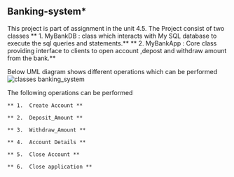  ## Banking-system*

 This project is part of assignment in the unit 4.5. The Project consist of two classes
    ** 1. MyBankDB : class which interacts with  My SQL database to execute the sql queries and statements.**
    ** 2. MyBankApp : Core class providing interface to clients to open account ,depost and withdraw amount from the bank.**

 Below UML diagram shows different operations which can be performed 
 ![classes banking_system](https://github.com/mithleshp/banking-system/tree/master/docs/banking_uml.png)
 
 The following operations can be performed

    ** 1.  Create Account **

    ** 2.  Deposit_Amount **

    ** 3.  Withdraw_Amount **

    ** 4.  Account Details **

    ** 5.  Close Account **

    ** 6.  Close application **
 
 